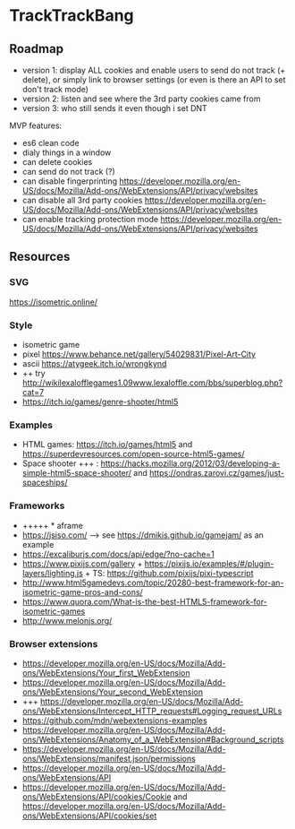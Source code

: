 # TrackTrackBang

## Roadmap

* version 1: display ALL cookies and enable users to send do not track (+ delete), or simply link to browser settings (or even is there an API to set don't track mode)
* version 2: listen and see where the 3rd party cookies came from
* version 3: who still sends it even though i set DNT


MVP features:   
* es6 clean code  
* dialy things in a window
* can delete cookies
* can send do not track (?) 
* can disable fingerprinting https://developer.mozilla.org/en-US/docs/Mozilla/Add-ons/WebExtensions/API/privacy/websites 
* can disable all 3rd party cookies https://developer.mozilla.org/en-US/docs/Mozilla/Add-ons/WebExtensions/API/privacy/websites 
* can enable tracking protection mode https://developer.mozilla.org/en-US/docs/Mozilla/Add-ons/WebExtensions/API/privacy/websites 


## Resources


### SVG
https://isometric.online/

### Style
* isometric game
* pixel https://www.behance.net/gallery/54029831/Pixel-Art-City
* ascii https://atygeek.itch.io/wrongkynd
* ++ try http://wikilexalofflegames1.09www.lexaloffle.com/bbs/superblog.php?cat=7 
* https://itch.io/games/genre-shooter/html5

### Examples
* HTML games: https://itch.io/games/html5 and https://superdevresources.com/open-source-html5-games/
* Space shooter +++ : https://hacks.mozilla.org/2012/03/developing-a-simple-html5-space-shooter/ and https://ondras.zarovi.cz/games/just-spaceships/ 

### Frameworks
* +++++ * aframe
* https://jsiso.com/ --> see https://dmikis.github.io/gamejam/ as an example
* https://excaliburjs.com/docs/api/edge/?no-cache=1 
* https://www.pixijs.com/gallery + https://pixijs.io/examples/#/plugin-layers/lighting.js + TS: https://github.com/pixijs/pixi-typescript
* http://www.html5gamedevs.com/topic/20280-best-framework-for-an-isometric-game-pros-and-cons/
* https://www.quora.com/What-is-the-best-HTML5-framework-for-isometric-games
* http://www.melonjs.org/

### Browser extensions
* https://developer.mozilla.org/en-US/docs/Mozilla/Add-ons/WebExtensions/Your_first_WebExtension
* https://developer.mozilla.org/en-US/docs/Mozilla/Add-ons/WebExtensions/Your_second_WebExtension
* +++ https://developer.mozilla.org/en-US/docs/Mozilla/Add-ons/WebExtensions/Intercept_HTTP_requests#Logging_request_URLs
* https://github.com/mdn/webextensions-examples
* https://developer.mozilla.org/en-US/docs/Mozilla/Add-ons/WebExtensions/Anatomy_of_a_WebExtension#Background_scripts
* https://developer.mozilla.org/en-US/docs/Mozilla/Add-ons/WebExtensions/manifest.json/permissions
* https://developer.mozilla.org/en-US/docs/Mozilla/Add-ons/WebExtensions/API
* https://developer.mozilla.org/en-US/docs/Mozilla/Add-ons/WebExtensions/API/cookies/Cookie and https://developer.mozilla.org/en-US/docs/Mozilla/Add-ons/WebExtensions/API/cookies/set
